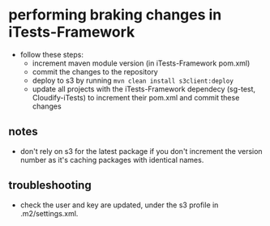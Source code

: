 # performing braking changes in iTests-Framework

- follow these steps:
  - increment maven module version (in iTests-Framework pom.xml)
  - commit the changes to the repository
  - deploy to s3 by running `mvn clean install s3client:deploy`
  - update all projects with the iTests-Framework dependecy (sg-test, Cloudify-iTests) to increment their pom.xml and commit these changes

## notes

- don't rely on s3 for the latest package if you don't increment the version number as it's caching packages with identical names.

## troubleshooting

- check the user and key are updated, under the s3 profile in .m2/settings.xml.


